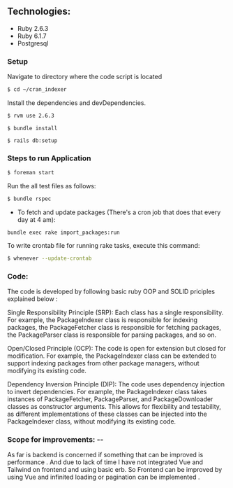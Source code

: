 ## Technologies:

* Ruby 2.6.3
* Ruby 6.1.7
* Postgresql

### Setup

Navigate to directory where the code script is located

```sh
$ cd ~/cran_indexer
```
Install the dependencies and devDependencies.

```sh
$ rvm use 2.6.3
````
```
$ bundle install
```

```
$ rails db:setup
```


### Steps to run Application

```sh
$ foreman start
```


Run the all test files as follows:
```sh
$ bundle rspec
```

* To fetch and update packages (There's a cron job that does that every day at 4 am):
```
bundle exec rake import_packages:run
```

To write crontab file for running rake tasks, execute this command:

```sh
$ whenever --update-crontab
```

### Code:

The code is developed by following basic ruby OOP and SOLID priciples explained below : 

Single Responsibility Principle (SRP): Each class has a single responsibility. For example, the PackageIndexer class is responsible for indexing packages, the PackageFetcher class is responsible for fetching packages, the PackageParser class is responsible for parsing packages, and so on.

Open/Closed Principle (OCP): The code is open for extension but closed for modification. For example, the PackageIndexer class can be extended to support indexing packages from other package managers, without modifying its existing code.

Dependency Inversion Principle (DIP): The code uses dependency injection to invert dependencies. For example, the PackageIndexer class takes instances of PackageFetcher, PackageParser, and PackageDownloader classes as constructor arguments. This allows for flexibility and testability, as different implementations of these classes can be injected into the PackageIndexer class, without modifying its existing code.


### Scope for improvements: --

As far is backend is concerned if something that can be improved is performance . And due to lack of time I have not integrated Vue and Tailwind on frontend and using basic erb. So Frontend can be improved by using Vue and infinited loading or pagination can be implemented .  
